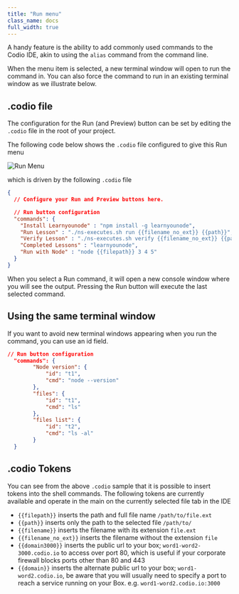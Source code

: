 ```yaml
---
title: "Run menu"
class_name: docs
full_width: true
---
```


A handy feature is the ability to add commonly used commands to the Codio IDE, akin to using the `alias` command from the command line.

When the menu item is selected, a new terminal window will open to run the command in. You can also force the command to run in an existing terminal window as we illustrate below.

## .codio file
The configuration for the Run (and Preview) button can be set by editing the `.codio` file in the root of your project.

The following code below shows the `.codio` file configured to give this Run menu

<img alt="Run Menu" src="/img/docs/run-menu.png" class="simple"/>


which is driven by the following `.codio` file

```json
{
  // Configure your Run and Preview buttons here.

  // Run button configuration
  "commands": {
    "Install Learnyounode" : "npm install -g learnyounode",
    "Run Lesson" : "./ns-executes.sh run {{filename_no_ext}} {{path}}",
    "Verify Lesson" : "./ns-executes.sh verify {{filename_no_ext}} {{path}}",
    "Completed Lessons" : "learnyounode",
    "Run with Node" : "node {{filepath}} 3 4 5"
  } 
}
```

When you select a Run command, it will open a new console window where you will see the output. Pressing the Run button will execute the last selected command.

## Using the same terminal window
If you want to avoid new terminal windows appearing when you run the command, you can use an id field.

```json
// Run button configuration
  "commands": {
        "Node version": {
            "id": "t1",
            "cmd": "node --version"
        },
        "files": {
            "id": "t1",
            "cmd": "ls"
        },
        "files list": {
            "id": "t2",
            "cmd": "ls -al"
        } 
  }
```


## .codio Tokens
You can see from the above `.codio` sample that it is possible to insert tokens into the shell commands. The following tokens are currently available and operate in the main on the currently selected file tab in the IDE

- `{{filepath}}` inserts the path and full file name `/path/to/file.ext`
- `{{path}}` inserts only the path to the selected file `/path/to/`
- `{{filename}}` inserts the filename with its extension `file.ext`
- `{{filename_no_ext}}` inserts the filename without the extension `file`
- `{{domain3000}}` inserts the public url to your box; `word1-word2-3000.codio.io` to access over port 80, which is useful if your corporate firewall blocks ports other than 80 and 443
- `{{domain}}` inserts the alternate public url to your box; `word1-word2.codio.io`, be aware that you will usually need to specify a port to reach a service running on your Box. e.g. `word1-word2.codio.io:3000`

